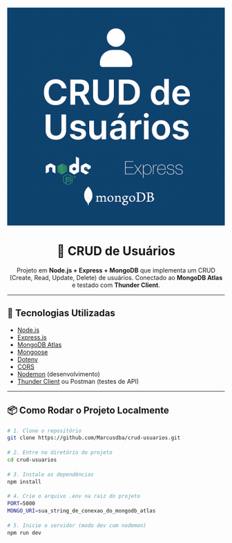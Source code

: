 <p align="center">
  <img src="./banner.png" alt="CRUD de Usuários Banner" width="800"/>
</p>

<h1 align="center">👤 CRUD de Usuários</h1>

<p align="center">
  Projeto em <strong>Node.js + Express + MongoDB</strong> que implementa um CRUD (Create, Read, Update, Delete) de usuários.  
  Conectado ao <strong>MongoDB Atlas</strong> e testado com <strong>Thunder Client</strong>.
</p>

---

## 🚀 Tecnologias Utilizadas

- [Node.js](https://nodejs.org/)
- [Express.js](https://expressjs.com/)
- [MongoDB Atlas](https://www.mongodb.com/cloud/atlas)
- [Mongoose](https://mongoosejs.com/)
- [Dotenv](https://www.npmjs.com/package/dotenv)
- [CORS](https://www.npmjs.com/package/cors)
- [Nodemon](https://www.npmjs.com/package/nodemon) (desenvolvimento)
- [Thunder Client](https://www.thunderclient.com/) ou Postman (testes de API)

---

## 📦 Como Rodar o Projeto Localmente

```bash
# 1. Clone o repositório
git clone https://github.com/Marcusdba/crud-usuarios.git

# 2. Entre no diretório do projeto
cd crud-usuarios

# 3. Instale as dependências
npm install

# 4. Crie o arquivo .env na raiz do projeto
PORT=5000
MONGO_URI=sua_string_de_conexao_do_mongodb_atlas

# 5. Inicie o servidor (modo dev com nodemon)
npm run dev
